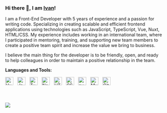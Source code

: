 ### Hi there 👋, I am [Ivan](https://www.linkedin.com/in/ivanceavdar/)!

I am a Front-End Developer with 5 years of experience and a passion for writing code. Specializing in creating scalable and efficient frontend applications using technologies such as JavaScript, TypeScript, Vue, Nuxt, HTML/CSS. My experience includes working in an international team, where I participated in mentoring, training, and supporting new team members to create a positive team spirit and increase the value we bring to business.

I believe the main thing for the developer is to be friendly, open, and ready to help colleagues in order to maintain a positive relationship in the team.

**Languages and Tools:** 

<img align="left" alt="Vue" width="26px" src="https://cdn.jsdelivr.net/gh/devicons/devicon/icons/vuejs/vuejs-original.svg" style="padding-right:10px;" />
<img align="left" alt="JavaScript" width="26px" src="https://cdn.jsdelivr.net/gh/devicons/devicon/icons/javascript/javascript-original.svg" style="padding-right:10px;" />
<img align="left" alt="TypeScript" width="26px" src="https://cdn.jsdelivr.net/gh/devicons/devicon/icons/typescript/typescript-original.svg" style="padding-right:10px;" />
<img align="left" alt="Node.js" width="26px" src="https://cdn.jsdelivr.net/gh/devicons/devicon/icons/nodejs/nodejs-original.svg" style="padding-right:10px;" >
<img align="left" alt="HTML5" width="26px" src="https://cdn.jsdelivr.net/gh/devicons/devicon/icons/html5/html5-original.svg" style="padding-right:10px;" />
<img align="left" alt="CSS3" width="26px" src="https://cdn.jsdelivr.net/gh/devicons/devicon/icons/css3/css3-original.svg" style="padding-right:10px;" />
<img align="left" alt="nuxtjs" width="26px" src="https://cdn.jsdelivr.net/gh/devicons/devicon/icons/nuxtjs/nuxtjs-original.svg" style="padding-right:10px;" />
<img align="left" alt="MySQL" width="26px" src="https://cdn.jsdelivr.net/gh/devicons/devicon/icons/mysql/mysql-original.svg" style="padding-right:10px;" />
<img align="left" alt="Git" width="26px" src="https://cdn.jsdelivr.net/gh/devicons/devicon/icons/git/git-original.svg" style="padding-right:10px;" />

<br>
<br>
<br>
<br>

<p>
  <img src="https://github-readme-stats.vercel.app/api?username=IvanSolov&count_private=true&show_icons=true&include_all_commits=true&theme=gotham" />
<!--   <img src="https://github-readme-stats.vercel.app/api/top-langs/?username=IvanSolov&hide=TeX&theme=gotham" /> -->
</p>




